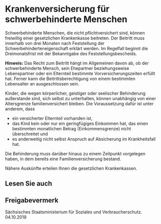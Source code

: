 # Krankenversicherung für schwerbehinderte Menschen

Schwerbehinderte Menschen, die nicht pflichtversichert sind, können freiwillig einer gesetzlichen Krankenkasse beitreten. Der Beitritt muss innerhalb von drei Monaten nach Feststellung der Schwerbehinderteneigenschaft erklärt werden. Im Regelfall beginnt die Dreimonatsfrist mit der Bekanntgabe des Feststellungsbescheids.

**Hinweis:** Das Recht zum Beitritt hängt im Allgemeinen davon ab, ob der schwerbehinderte Mensch, sein Ehepartner beziehungsweise Lebenspartner oder ein Elternteil bestimmte Vorversicherungszeiten erfüllt hat. Ferner kann die Beitrittsberechtigung von einem bestimmten Lebensalter an ausgeschlossen sein.

Kinder, die wegen körperlicher, geistiger oder seelischer Behinderung außerstande sind, sich selbst zu unterhalten, können unabhängig von einer Altersgrenze familienversichert bleiben. Die Voraussetzung dafür ist unter anderem, dass

* ein versicherter Elternteil vorhanden ist,
* das Kind kein oder nur ein geringfügiges Einkommen hat, das einen bestimmten monatlichen Betrag (Einkommensgrenze) nicht überschreitet und
* es anderweitig nicht selbst Anspruch auf Absicherung im Krankheitsfall hat.

Die Behinderung muss darüber hinaus zu einem Zeitpunkt vorgelegen haben, in dem bereits eine Familienversicherung bestand.

Nähere Auskünfte erteilen Ihnen die gesetzlichen Krankenkassen.

## Lesen Sie auch

## Freigabevermerk

Sächsisches Staatsministerium für Soziales und Verbraucherschutz. 04.10.2019
